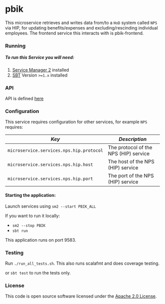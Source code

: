 
# pbik

This microservice retrieves and writes data from/to a `HoD` system called `NPS` via HIP, for updating benefits/expenses and
excluding/rescinding individual employees. The frontend service this interacts with is pbik-frontend.

### Running

##### To run this Service you will need:

1) [Service Manager 2](https://github.com/hmrc/sm2) installed
2) [SBT](https://www.scala-sbt.org) Version `>=1.x` installed

### API

API is defined [here](https://github.com/hmrc/pbik/blob/main/conf/app.routes)

### Configuration

This service requires configuration for other services, for example `NPS` requires:

| *Key*                                    | *Description*                   |
|------------------------------------------|---------------------------------|
| `microservice.services.nps.hip.protocol` | The protocol of the NPS (HIP) service |
| `microservice.services.nps.hip.host`     | The host of the NPS (HIP) service     |
| `microservice.services.nps.hip.port`     | The port of the NPS (HIP) service     |

#### Starting the application:

Launch services using `sm2 --start PBIK_ALL`

If you want to run it locally:

- `sm2 --stop PBIK`
- `sbt run`

This application runs on port 9583.

### Testing

Run `./run_all_tests.sh`. This also runs scalafmt and does coverage testing.

or `sbt test` to run the tests only.

### License

This code is open source software licensed under the [Apache 2.0 License]("http://www.apache.org/licenses/LICENSE-2.0.html").
